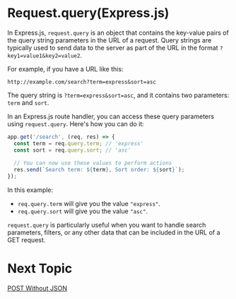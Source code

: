 # Request.query(Express.js)

In Express.js, `request.query` is an object that contains the key-value pairs of the query string parameters in the URL of a request. Query strings are typically used to send data to the server as part of the URL in the format `?key1=value1&key2=value2`.

For example, if you have a URL like this:

```
http://example.com/search?term=express&sort=asc
```

The query string is `?term=express&sort=asc`, and it contains two parameters: `term` and `sort`.

In an Express.js route handler, you can access these query parameters using `request.query`. Here's how you can do it:

```javascript
app.get('/search', (req, res) => {
  const term = req.query.term; // 'express'
  const sort = req.query.sort; // 'asc'
  
  // You can now use these values to perform actions
  res.send(`Search term: ${term}, Sort order: ${sort}`);
});
```

In this example:
- `req.query.term` will give you the value `"express"`.
- `req.query.sort` will give you the value `"asc"`.

`request.query` is particularly useful when you want to handle search parameters, filters, or any other data that can be included in the URL of a GET request.

# Next Topic

[POST Without JSON](https://github.com/Aakash-Tamboli/Node-Learning/tree/master/express-framework/Learning-Express/Topic-Wise/06-POST-NO-JSON)
